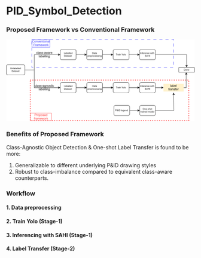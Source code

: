 # PID_Symbol_Detection

### Proposed Framework vs Conventional Framework
<img src="./media/overview.svg">

### Benefits of Proposed Framework
Class-Agnostic Object Detection & One-shot Label Transfer is found to be more:
1. Generalizable to different underlying P&ID drawing styles
2. Robust to class-imbalance
compared to equivalent class-aware counterparts.

### Workflow

#### 1. Data preprocessing

#### 2. Train Yolo (Stage-1)

#### 3. Inferencing with SAHI (Stage-1)

#### 4. Label Transfer (Stage-2)
